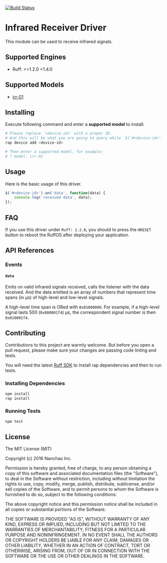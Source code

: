 [![Build Status](https://travis-ci.org/ruff-drivers/ruff-v1-infrared-receiver.svg)](https://travis-ci.org/ruff-drivers/ruff-v1-infrared-receiver)

# Infrared Receiver Driver

This module can be used to receive infrared signals.

## Supported Engines

* Ruff: >=1.2.0 <1.4.0

## Supported Models

- [irr-01](https://rap.ruff.io/devices/irr-01)

## Installing

Execute following command and enter a **supported model** to install.

```sh
# Please replace `<device-id>` with a proper ID.
# And this will be what you are going to query while `$('#<device-id>')`.
rap device add <device-id>

# Then enter a supported model, for example:
# ? model: irr-01
```

## Usage

Here is the basic usage of this driver.

```js
$('#<device-id>').on('data', function(data) {
    console.log('received data', data);
});
```

## FAQ

If you use this driver under `Ruff: 1.2.0`, you should to press the `HRESET` button to reboot the RuffOS after deploying your application.

## API References

### Events

#### `data`

Emits on valid infrared signals received, calls the listener with the data received.
And the data emitted is an array of numbers that represent time spans (in μs) of high-level and low-level signals.

A high-level time span is ORed with `0x01000000`.
For example, if a high-level signal lasts 500 (`0x000001f4`) μs, the correspondent signal number is then `0x010001f4`.

## Contributing

Contributions to this project are warmly welcome. But before you open a pull request, please make sure your changes are passing code linting and tests.

You will need the latest [Ruff SDK](https://ruff.io/) to install rap dependencies and then to run tests.

### Installing Dependencies

```sh
npm install
rap install
```

### Running Tests

```sh
npm test
```

## License

The MIT License (MIT)

Copyright (c) 2016 Nanchao Inc.

Permission is hereby granted, free of charge, to any person obtaining a copy of this software and associated documentation files (the "Software"), to deal in the Software without restriction, including without limitation the rights to use, copy, modify, merge, publish, distribute, sublicense, and/or sell copies of the Software, and to permit persons to whom the Software is furnished to do so, subject to the following conditions:

The above copyright notice and this permission notice shall be included in all copies or substantial portions of the Software.

THE SOFTWARE IS PROVIDED "AS IS", WITHOUT WARRANTY OF ANY KIND, EXPRESS OR IMPLIED, INCLUDING BUT NOT LIMITED TO THE WARRANTIES OF MERCHANTABILITY, FITNESS FOR A PARTICULAR PURPOSE AND NONINFRINGEMENT. IN NO EVENT SHALL THE AUTHORS OR COPYRIGHT HOLDERS BE LIABLE FOR ANY CLAIM, DAMAGES OR OTHER LIABILITY, WHETHER IN AN ACTION OF CONTRACT, TORT OR OTHERWISE, ARISING FROM, OUT OF OR IN CONNECTION WITH THE SOFTWARE OR THE USE OR OTHER DEALINGS IN THE SOFTWARE.
